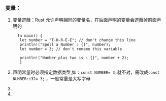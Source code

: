 ### 变量：
1. 变量遮蔽：Rust 允许声明相同的变量名，在后面声明的变量会遮蔽掉前面声明的

   ```
     fn main() {
      let number = "T-H-R-E-E"; // don't change this line
      println!("Spell a Number : {}", number);
      let number = 3; // don't rename this variable
      
      println!("Number plus two is : {}", number + 2);
      }
   ```

2. 声明常量时必须指定数据类型,如：`const NUMBER= 3;`就不对，需改成`const NUMBER:i32= 3;`   ，一般常量是大写字母

3. 
4. 
